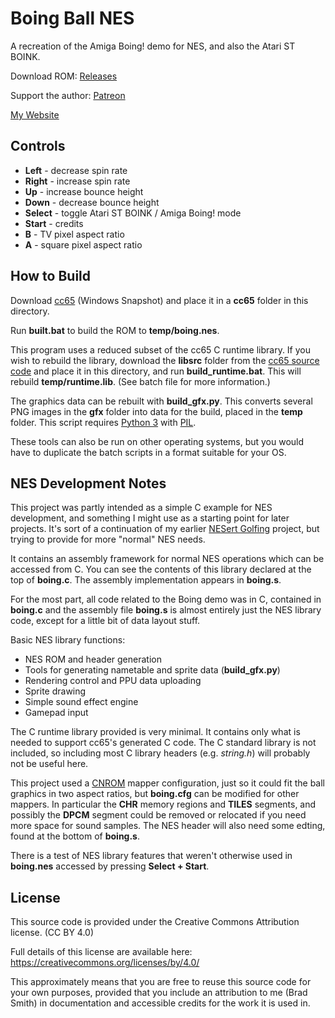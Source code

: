 # Boing Ball NES

A recreation of the Amiga Boing! demo for NES, and also the Atari ST BOINK.

Download ROM: [Releases](https://github.com/bbbradsmith/boingnes/releases)

Support the author: [Patreon](https://www.patreon.com/rainwarrior)

[My Website](https://rainwarrior.ca)

## Controls

* **Left** - decrease spin rate
* **Right** - increase spin rate
* **Up** - increase bounce height
* **Down** - decrease bounce height
* **Select** - toggle Atari ST BOINK / Amiga Boing! mode
* **Start** - credits
* **B** - TV pixel aspect ratio
* **A** - square pixel aspect ratio

## How to Build

Download [cc65](https://cc65.github.io/) (Windows Snapshot) and place it in a
**cc65** folder in this directory.

Run **built.bat** to build the ROM to **temp/boing.nes**.

This program uses a reduced subset of the cc65 C runtime library.
If you wish to rebuild the library, download the **libsrc** folder from the
[cc65 source code](https://github.com/cc65/cc65) and place it in this
directory, and run **build_runtime.bat**.
This will rebuild **temp/runtime.lib**.
(See batch file for more information.)

The graphics data can be rebuilt with **build_gfx.py**.
This converts several PNG images in the **gfx** folder into data for the build,
placed in the **temp** folder.
This script requires [Python 3](https://www.python.org/) with
[PIL](https://pillow.readthedocs.io).

These tools can also be run on other operating systems, but you would have to
duplicate the batch scripts in a format suitable for your OS.

## NES Development Notes

This project was partly intended as a simple C example for NES development,
and something I might use as a starting point for later projects.
It's sort of a continuation of my earlier
[NESert Golfing](https://github.com/bbbradsmith/NESertGolfing) project,
but trying to provide for more "normal" NES needs.

It contains an assembly framework for normal NES operations which can be
accessed from C. You can see the contents of this library declared at the top
of **boing.c**. The assembly implementation appears in **boing.s**.

For the most part, all code related to the Boing demo was in C, contained in
**boing.c** and the assembly file **boing.s** is almost entirely just the
NES library code, except for a little bit of data layout stuff.

Basic NES library functions:
* NES ROM and header generation
* Tools for generating nametable and sprite data (**build_gfx.py**)
* Rendering control and PPU data uploading
* Sprite drawing
* Simple sound effect engine
* Gamepad input

The C runtime library provided is very minimal. It contains only what is needed
to support cc65's generated C code. The C standard library is not included,
so including most C library headers (e.g. *string.h*) will probably not be
useful here.

This project used a [CNROM](https://wiki.nesdev.org/w/index.php/CNROM)
mapper configuration, just so it could fit the ball graphics in two aspect ratios,
 but **boing.cfg** can be modified for other mappers.
In particular the **CHR** memory regions and **TILES** segments,
and possibly the **DPCM** segment could be removed or relocated if you
need more space for sound samples. The NES header will also need some edting,
found at the bottom of **boing.s**.

There is a test of NES library features that weren't otherwise used in **boing.nes**
accessed by pressing **Select + Start**.

## License

This source code is provided under the Creative Commons Attribution license. (CC BY 4.0)

Full details of this license are available here:
https://creativecommons.org/licenses/by/4.0/

This approximately means that you are free to reuse this source code for your own purposes,
provided that you include an attribution to me (Brad Smith) in documentation and
accessible credits for the work it is used in.
